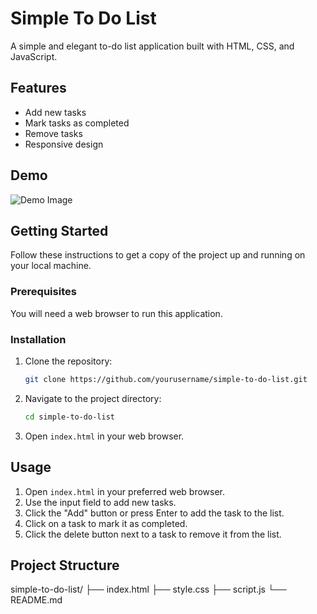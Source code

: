# Simple To Do List

A simple and elegant to-do list application built with HTML, CSS, and JavaScript.

## Features

- Add new tasks
- Mark tasks as completed
- Remove tasks
- Responsive design

## Demo

![Demo Image](demo.png)

## Getting Started

Follow these instructions to get a copy of the project up and running on your local machine.

### Prerequisites

You will need a web browser to run this application.

### Installation

1. Clone the repository:
    ```sh
    git clone https://github.com/yourusername/simple-to-do-list.git
    ```
2. Navigate to the project directory:
    ```sh
    cd simple-to-do-list
    ```
3. Open `index.html` in your web browser.

## Usage

1. Open `index.html` in your preferred web browser.
2. Use the input field to add new tasks.
3. Click the "Add" button or press Enter to add the task to the list.
4. Click on a task to mark it as completed.
5. Click the delete button next to a task to remove it from the list.

## Project Structure

simple-to-do-list/
├── index.html
├── style.css
├── script.js
└── README.md
